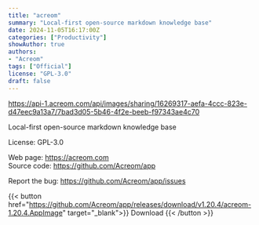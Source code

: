 ```yaml
---
title: "acreom"
summary: "Local-first open-source markdown knowledge base"
date: 2024-11-05T16:17:00Z
categories: ["Productivity"]
showAuthor: true
authors:
- "Acreom"
tags: ["Official"]
license: "GPL-3.0"
draft: false
---
```


https://api-1.acreom.com/api/images/sharing/16269317-aefa-4ccc-823e-d47eec9a13a7/7bad3d05-5b46-4f2e-beeb-f97343ae4c70

Local-first open-source markdown knowledge base

License: GPL-3.0

Web page: <https://acreom.com>  
Source code: <https://github.com/Acreom/app>

Report the bug: <https://github.com/Acreom/app/issues>  

{{< button href="https://github.com/Acreom/app/releases/download/v1.20.4/acreom-1.20.4.AppImage" target="_blank">}}
Download
{{< /button >}}
